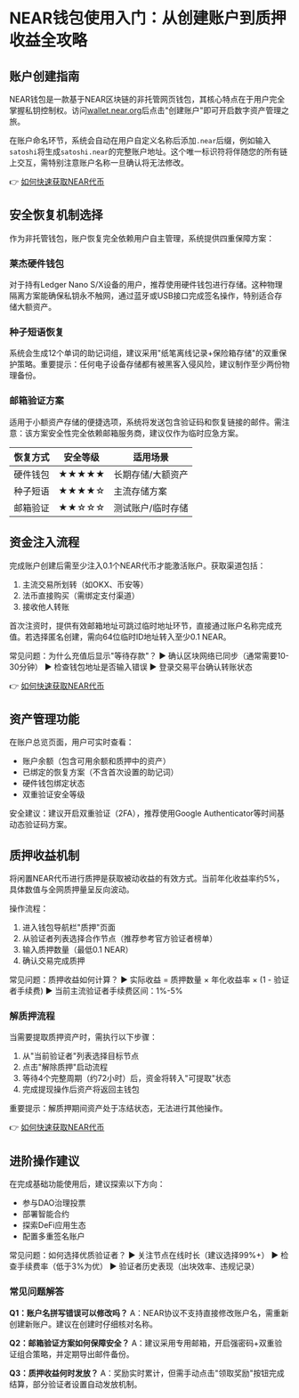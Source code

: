 # NEAR钱包使用入门：从创建账户到质押收益全攻略

## 账户创建指南
NEAR钱包是一款基于NEAR区块链的非托管网页钱包，其核心特点在于用户完全掌握私钥控制权。访问[wallet.near.org](http://wallet.near.org)后点击"创建账户"即可开启数字资产管理之旅。

在账户命名环节，系统会自动在用户自定义名称后添加`.near`后缀，例如输入`satoshi`将生成`satoshi.near`的完整账户地址。这个唯一标识符将伴随您的所有链上交互，需特别注意账户名称一旦确认将无法修改。

👉 [如何快速获取NEAR代币](https://bit.ly/okx_welcome)

## 安全恢复机制选择
作为非托管钱包，账户恢复完全依赖用户自主管理，系统提供四重保障方案：

### 莱杰硬件钱包
对于持有Ledger Nano S/X设备的用户，推荐使用硬件钱包进行存储。这种物理隔离方案能确保私钥永不触网，通过蓝牙或USB接口完成签名操作，特别适合存储大额资产。

### 种子短语恢复
系统会生成12个单词的助记词组，建议采用"纸笔离线记录+保险箱存储"的双重保护策略。重要提示：任何电子设备存储都有被黑客入侵风险，建议制作至少两份物理备份。

### 邮箱验证方案
适用于小额资产存储的便捷选项，系统将发送包含验证码和恢复链接的邮件。需注意：该方案安全性完全依赖邮箱服务商，建议仅作为临时应急方案。

| 恢复方式       | 安全等级 | 适用场景               |
|----------------|----------|------------------------|
| 硬件钱包       | ★★★★★    | 长期存储/大额资产      |
| 种子短语       | ★★★★☆    | 主流存储方案           |
| 邮箱验证       | ★★☆☆☆    | 测试账户/临时存储      |

## 资金注入流程
完成账户创建后需至少注入0.1个NEAR代币才能激活账户。获取渠道包括：

1. 主流交易所划转（如OKX、币安等）
2. 法币直接购买（需绑定支付渠道）
3. 接收他人转账

首次注资时，提供有效邮箱地址可跳过临时地址环节，直接通过账户名称完成充值。若选择匿名创建，需向64位临时ID地址转入至少0.1 NEAR。

常见问题：为什么充值后显示"等待存款"？
▶ 确认区块网络已同步（通常需要10-30分钟）
▶ 检查钱包地址是否输入错误
▶ 登录交易平台确认转账状态

👉 [如何快速获取NEAR代币](https://bit.ly/okx_welcome)

## 资产管理功能
在账户总览页面，用户可实时查看：

- 账户余额（包含可用余额和质押中的资产）
- 已绑定的恢复方案（不含首次设置的助记词）
- 硬件钱包绑定状态
- 双重验证安全等级

安全建议：建议开启双重验证（2FA），推荐使用Google Authenticator等时间基动态验证码方案。

## 质押收益机制
将闲置NEAR代币进行质押是获取被动收益的有效方式。当前年化收益率约5%，具体数值与全网质押量呈反向波动。

操作流程：
1. 进入钱包导航栏"质押"页面
2. 从验证者列表选择合作节点（推荐参考官方验证者榜单）
3. 输入质押数量（最低0.1 NEAR）
4. 确认交易完成质押

常见问题：质押收益如何计算？
▶ 实际收益 = 质押数量 × 年化收益率 × (1 - 验证者手续费)
▶ 当前主流验证者手续费区间：1%-5%

### 解质押流程
当需要提取质押资产时，需执行以下步骤：
1. 从"当前验证者"列表选择目标节点
2. 点击"解除质押"启动流程
3. 等待4个完整周期（约72小时）后，资金将转入"可提取"状态
4. 完成提现操作后资产将返回主钱包

重要提示：解质押期间资产处于冻结状态，无法进行其他操作。

👉 [如何快速获取NEAR代币](https://bit.ly/okx_welcome)

## 进阶操作建议
在完成基础功能使用后，建议探索以下方向：
- 参与DAO治理投票
- 部署智能合约
- 探索DeFi应用生态
- 配置多重签名账户

常见问题：如何选择优质验证者？
▶ 关注节点在线时长（建议选择99%+）
▶ 检查手续费率（低于3%为优）
▶ 验证者历史表现（出块效率、违规记录）

### 常见问题解答
**Q1：账户名拼写错误可以修改吗？**
A：NEAR协议不支持直接修改账户名，需重新创建新账户。建议在创建时仔细核对名称。

**Q2：邮箱验证方案如何保障安全？**
A：建议采用专用邮箱，开启强密码+双重验证组合策略，并定期导出邮件备份。

**Q3：质押收益何时发放？**
A：奖励实时累计，但需手动点击"领取奖励"按钮完成结算，部分验证者设置自动发放机制。
